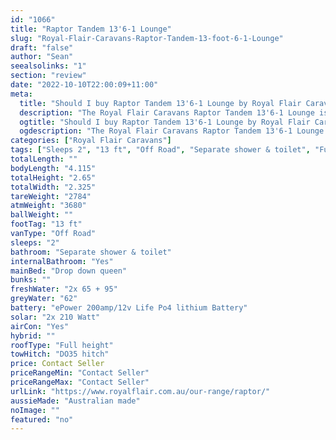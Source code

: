 ```yaml
---
id: "1066"
title: "Raptor Tandem 13'6-1 Lounge"
slug: "Royal-Flair-Caravans-Raptor-Tandem-13-foot-6-1-Lounge"
draft: "false"
author: "Sean"
seealsolinks: "1"
section: "review"
date: "2022-10-10T22:00:09+11:00"
meta:
  title: "Should I buy Raptor Tandem 13'6-1 Lounge by Royal Flair Caravans?"
  description: "The Royal Flair Caravans Raptor Tandem 13'6-1 Lounge is classed as Off Road, and sleeps 2 people. It is Australian made and comes in at 13 ft. It generally has Separate shower & toilet."
  ogtitle: "Should I buy Raptor Tandem 13'6-1 Lounge by Royal Flair Caravans?"
  ogdescription: "The Royal Flair Caravans Raptor Tandem 13'6-1 Lounge is classed as Off Road, and sleeps 2 people. It is Australian made and comes in at 13 ft. It generally has Separate shower & toilet."
categories: ["Royal Flair Caravans"]
tags: ["Sleeps 2", "13 ft", "Off Road", "Separate shower & toilet", "Full height", "Price Unknown", "Australian made"]
totalLength: ""
bodyLength: "4.115"
totalHeight: "2.65"
totalWidth: "2.325"
tareWeight: "2784"
atmWeight: "3680"
ballWeight: ""
footTag: "13 ft"
vanType: "Off Road"
sleeps: "2"
bathroom: "Separate shower & toilet"
internalBathroom: "Yes"
mainBed: "Drop down queen"
bunks: ""
freshWater: "2x 65 + 95"
greyWater: "62"
battery: "ePower 200amp/12v Life Po4 lithium Battery"
solar: "2x 210 Watt"
airCon: "Yes"
hybrid: ""
roofType: "Full height"
towHitch: "DO35 hitch"
price: Contact Seller
priceRangeMin: "Contact Seller"
priceRangeMax: "Contact Seller"
urlLink: "https://www.royalflair.com.au/our-range/raptor/"
aussieMade: "Australian made"
noImage: ""
featured: "no"
---
```

